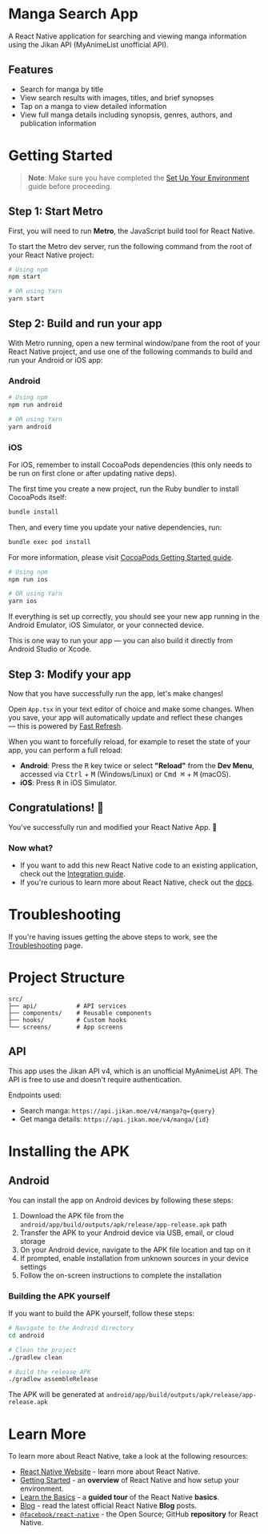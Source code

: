 # Manga Search App

A React Native application for searching and viewing manga information using the Jikan API (MyAnimeList unofficial API).

## Features

- Search for manga by title
- View search results with images, titles, and brief synopses
- Tap on a manga to view detailed information
- View full manga details including synopsis, genres, authors, and publication information

# Getting Started

> **Note**: Make sure you have completed the [Set Up Your Environment](https://reactnative.dev/docs/set-up-your-environment) guide before proceeding.

## Step 1: Start Metro

First, you will need to run **Metro**, the JavaScript build tool for React Native.

To start the Metro dev server, run the following command from the root of your React Native project:

```sh
# Using npm
npm start

# OR using Yarn
yarn start
```

## Step 2: Build and run your app

With Metro running, open a new terminal window/pane from the root of your React Native project, and use one of the following commands to build and run your Android or iOS app:

### Android

```sh
# Using npm
npm run android

# OR using Yarn
yarn android
```

### iOS

For iOS, remember to install CocoaPods dependencies (this only needs to be run on first clone or after updating native deps).

The first time you create a new project, run the Ruby bundler to install CocoaPods itself:

```sh
bundle install
```

Then, and every time you update your native dependencies, run:

```sh
bundle exec pod install
```

For more information, please visit [CocoaPods Getting Started guide](https://guides.cocoapods.org/using/getting-started.html).

```sh
# Using npm
npm run ios

# OR using Yarn
yarn ios
```

If everything is set up correctly, you should see your new app running in the Android Emulator, iOS Simulator, or your connected device.

This is one way to run your app — you can also build it directly from Android Studio or Xcode.

## Step 3: Modify your app

Now that you have successfully run the app, let's make changes!

Open `App.tsx` in your text editor of choice and make some changes. When you save, your app will automatically update and reflect these changes — this is powered by [Fast Refresh](https://reactnative.dev/docs/fast-refresh).

When you want to forcefully reload, for example to reset the state of your app, you can perform a full reload:

- **Android**: Press the <kbd>R</kbd> key twice or select **"Reload"** from the **Dev Menu**, accessed via <kbd>Ctrl</kbd> + <kbd>M</kbd> (Windows/Linux) or <kbd>Cmd ⌘</kbd> + <kbd>M</kbd> (macOS).
- **iOS**: Press <kbd>R</kbd> in iOS Simulator.

## Congratulations! :tada:

You've successfully run and modified your React Native App. :partying_face:

### Now what?

- If you want to add this new React Native code to an existing application, check out the [Integration guide](https://reactnative.dev/docs/integration-with-existing-apps).
- If you're curious to learn more about React Native, check out the [docs](https://reactnative.dev/docs/getting-started).

# Troubleshooting

If you're having issues getting the above steps to work, see the [Troubleshooting](https://reactnative.dev/docs/troubleshooting) page.

# Project Structure

```
src/
├── api/           # API services
├── components/    # Reusable components
├── hooks/         # Custom hooks
└── screens/       # App screens
```

## API

This app uses the Jikan API v4, which is an unofficial MyAnimeList API. The API is free to use and doesn't require authentication.

Endpoints used:
- Search manga: `https://api.jikan.moe/v4/manga?q={query}`
- Get manga details: `https://api.jikan.moe/v4/manga/{id}`

# Installing the APK

## Android

You can install the app on Android devices by following these steps:

1. Download the APK file from the `android/app/build/outputs/apk/release/app-release.apk` path
2. Transfer the APK to your Android device via USB, email, or cloud storage
3. On your Android device, navigate to the APK file location and tap on it
4. If prompted, enable installation from unknown sources in your device settings
5. Follow the on-screen instructions to complete the installation

### Building the APK yourself

If you want to build the APK yourself, follow these steps:

```sh
# Navigate to the Android directory
cd android

# Clean the project
./gradlew clean

# Build the release APK
./gradlew assembleRelease
```

The APK will be generated at `android/app/build/outputs/apk/release/app-release.apk`

# Learn More

To learn more about React Native, take a look at the following resources:

- [React Native Website](https://reactnative.dev) - learn more about React Native.
- [Getting Started](https://reactnative.dev/docs/environment-setup) - an **overview** of React Native and how setup your environment.
- [Learn the Basics](https://reactnative.dev/docs/getting-started) - a **guided tour** of the React Native **basics**.
- [Blog](https://reactnative.dev/blog) - read the latest official React Native **Blog** posts.
- [`@facebook/react-native`](https://github.com/facebook/react-native) - the Open Source; GitHub **repository** for React Native.
